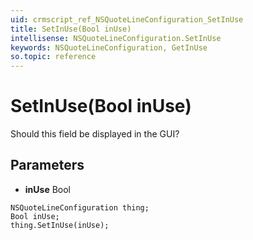 ```yaml
---
uid: crmscript_ref_NSQuoteLineConfiguration_SetInUse
title: SetInUse(Bool inUse)
intellisense: NSQuoteLineConfiguration.SetInUse
keywords: NSQuoteLineConfiguration, GetInUse
so.topic: reference
---
```


# SetInUse(Bool inUse)

Should this field be displayed in the GUI?

## Parameters

* **inUse** Bool

```crmscript
NSQuoteLineConfiguration thing;
Bool inUse;
thing.SetInUse(inUse);
```

